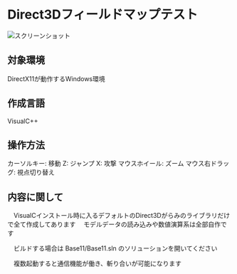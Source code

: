 # Direct3Dフィールドマップテスト

![スクリーンショット](https://raw.githubusercontent.com/mofon001/Direct3D_FeildMapTest/image/image.png)

## 対象環境

 DirectX11が動作するWindows環境

## 作成言語

 VisualC++

## 操作方法

カーソルキー: 移動
Z: ジャンプ
X: 攻撃
マウスホイール: ズーム
マウス右ドラッグ: 視点切り替え

## 内容に関して

　VisualCインストール時に入るデフォルトのDirect3Dがらみのライブラリだけで全て作成してあります
　モデルデータの読み込みや数値演算系は全部自作です

　ビルドする場合は
  Base11/Base11.sln
  のソリューションを開いてください

　複数起動すると通信機能が働き、斬り合いが可能になります
